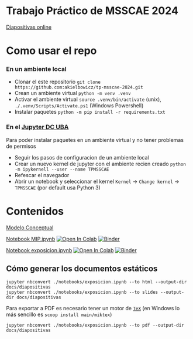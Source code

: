 # Trabajo Práctico de MSSCAE 2024 

[Diapositivas online](https://akielbowicz.github.io/tp-msscae-2024)

# Como usar el repo

### En un ambiente local

- Clonar el este repositorio `git clone https://github.com:akielbowicz/tp-msscae-2024.git`
- Crean un ambiente virtual `python -m venv .venv`
- Activar el ambiente virtual `source .venv/bin/activate` (unix), `./.venv/Scripts/Activate.ps1` (Windows Powershell)
- Instalar paquetes `python -m pip install -r requirements.txt`

### En el [Jupyter DC UBA](https://jupyter.dc.uba.ar/)

Para poder instalar paquetes en un ambiente virtual y no tener problemas de permisos

- Seguir los pasos de configuracion de un ambiente local
- Crear un nuevo kernel de jupyter con el ambiente recien creado `python -m ipykernell --user --name TPMSSCAE`
- Refescar el navegador
- Abrir un notebook y seleccionar el kernel `Kernel` -> `Change kernel` -> `TPMSSCAE` (por default usa Python 3)


# Contenidos

[Modelo Conceptual](docs/modelo_conceptual.md)

[Notebook MIP.ipynb](notebooks/MIP.ipynb) [![Open In Colab](https://colab.research.google.com/assets/colab-badge.svg)](https://colab.research.google.com/github/akielbowicz/tp-msscae-2024/blob/main/notebooks/MIP.ipynb) [![Binder](https://mybinder.org/badge_logo.svg)](https://mybinder.org/v2/gh/akielbowicz/tp-msscae-2024/HEAD?labpath=notebooks%2FMIP.ipynb)

[Notebook exposicion.ipynb](notebooks/exposicion.ipynb) [![Open In Colab](https://colab.research.google.com/assets/colab-badge.svg)](https://colab.research.google.com/github/akielbowicz/tp-msscae-2024/blob/main/notebooks/exposicion.ipynb) [![Binder](https://mybinder.org/badge_logo.svg)](https://mybinder.org/v2/gh/akielbowicz/tp-msscae-2024/HEAD?labpath=notebooks%2Fexposicion.ipynb)
 
## Cómo generar los documentos estáticos

```shell
jupyter nbconvert ./notebooks/exposicion.ipynb --to html --output-dir docs/diapositivas
jupyter nbconvert ./notebooks/exposicion.ipynb --to slides --output-dir docs/diapositivas
```

Para exportar a PDF es necesario tener un motor de [`TeX`](https://nbconvert.readthedocs.io/en/latest/install.html#installing-tex) (en Windows lo más sencillo es `scoop install main/miktex`)

```shell
jupyter nbconvert ./notebooks/exposicion.ipynb --to pdf --output-dir docs/diapositivas
```

